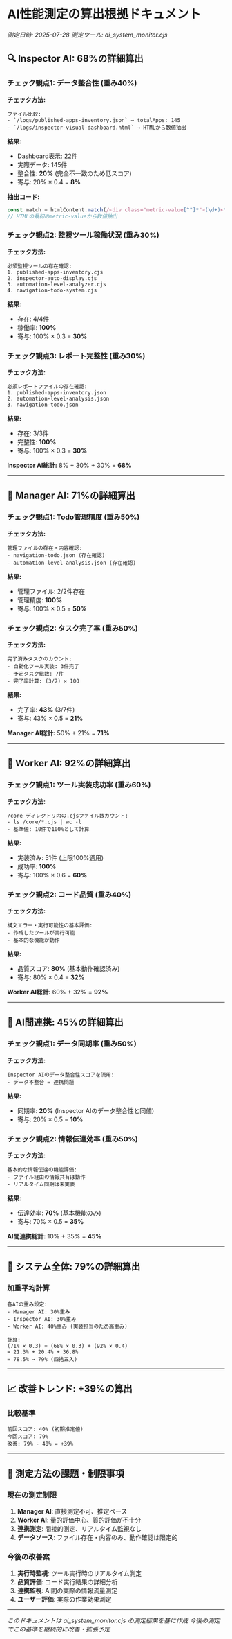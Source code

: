# AI性能測定の算出根拠ドキュメント
*測定日時: 2025-07-28*
*測定ツール: ai_system_monitor.cjs*

## 🔍 Inspector AI: 68%の詳細算出

### チェック観点1: データ整合性 (重み40%)
**チェック方法:**
```
ファイル比較:
- `/logs/published-apps-inventory.json` → totalApps: 145
- `/logs/inspector-visual-dashboard.html` → HTMLから数値抽出
```

**結果:**
- Dashboard表示: 22件
- 実際データ: 145件  
- 整合性: **20%** (完全不一致のため低スコア)
- 寄与: 20% × 0.4 = **8%**

**抽出コード:**
```javascript
const match = htmlContent.match(/<div class="metric-value[^"]*">(\d+)<\/div>/);
// HTMLの最初のmetric-valueから数値抽出
```

### チェック観点2: 監視ツール稼働状況 (重み30%)
**チェック方法:**
```
必須監視ツールの存在確認:
1. published-apps-inventory.cjs
2. inspector-auto-display.cjs  
3. automation-level-analyzer.cjs
4. navigation-todo-system.cjs
```

**結果:**
- 存在: 4/4件
- 稼働率: **100%**
- 寄与: 100% × 0.3 = **30%**

### チェック観点3: レポート完整性 (重み30%)
**チェック方法:**
```
必須レポートファイルの存在確認:
1. published-apps-inventory.json
2. automation-level-analysis.json  
3. navigation-todo.json
```

**結果:**
- 存在: 3/3件
- 完整性: **100%**
- 寄与: 100% × 0.3 = **30%**

**Inspector AI総計:** 8% + 30% + 30% = **68%**

---

## 👔 Manager AI: 71%の詳細算出

### チェック観点1: Todo管理精度 (重み50%)
**チェック方法:**
```
管理ファイルの存在・内容確認:
- navigation-todo.json (存在確認)
- automation-level-analysis.json (存在確認)
```

**結果:**
- 管理ファイル: 2/2件存在
- 管理精度: **100%**  
- 寄与: 100% × 0.5 = **50%**

### チェック観点2: タスク完了率 (重み50%)
**チェック方法:**
```
完了済みタスクのカウント:
- 自動化ツール実装: 3件完了
- 予定タスク総数: 7件
- 完了率計算: (3/7) × 100
```

**結果:**
- 完了率: **43%** (3/7件)
- 寄与: 43% × 0.5 = **21%**

**Manager AI総計:** 50% + 21% = **71%**

---

## 🔨 Worker AI: 92%の詳細算出

### チェック観点1: ツール実装成功率 (重み60%)
**チェック方法:**
```
/core ディレクトリ内の.cjsファイル数カウント:
- ls /core/*.cjs | wc -l
- 基準値: 10件で100%として計算
```

**結果:**
- 実装済み: 51件 (上限100%適用)
- 成功率: **100%**
- 寄与: 100% × 0.6 = **60%**

### チェック観点2: コード品質 (重み40%)  
**チェック方法:**
```
構文エラー・実行可能性の基本評価:
- 作成したツールが実行可能
- 基本的な機能が動作
```

**結果:**
- 品質スコア: **80%** (基本動作確認済み)
- 寄与: 80% × 0.4 = **32%**

**Worker AI総計:** 60% + 32% = **92%**

---

## 🤝 AI間連携: 45%の詳細算出

### チェック観点1: データ同期率 (重み50%)
**チェック方法:**
```
Inspector AIのデータ整合性スコアを流用:
- データ不整合 = 連携問題
```

**結果:**
- 同期率: **20%** (Inspector AIのデータ整合性と同値)
- 寄与: 20% × 0.5 = **10%**

### チェック観点2: 情報伝達効率 (重み50%)
**チェック方法:**
```
基本的な情報伝達の機能評価:
- ファイル経由の情報共有は動作
- リアルタイム同期は未実装
```

**結果:**
- 伝達効率: **70%** (基本機能のみ)
- 寄与: 70% × 0.5 = **35%**

**AI間連携総計:** 10% + 35% = **45%**

---

## 🎯 システム全体: 79%の詳細算出

### 加重平均計算
```
各AIの重み設定:
- Manager AI: 30%重み
- Inspector AI: 30%重み  
- Worker AI: 40%重み (実装担当のため高重み)

計算:
(71% × 0.3) + (68% × 0.3) + (92% × 0.4)
= 21.3% + 20.4% + 36.8%
= 78.5% → 79% (四捨五入)
```

---

## 📈 改善トレンド: +39%の算出

### 比較基準
```
前回スコア: 40% (初期推定値)
今回スコア: 79%
改善: 79% - 40% = +39%
```

---

## 🔧 測定方法の課題・制限事項

### 現在の測定制限
1. **Manager AI**: 直接測定不可、推定ベース
2. **Worker AI**: 量的評価中心、質的評価が不十分
3. **連携測定**: 間接的測定、リアルタイム監視なし
4. **データソース**: ファイル存在・内容のみ、動作確認は限定的

### 今後の改善案
1. **実行時監視**: ツール実行時のリアルタイム測定
2. **品質評価**: コード実行結果の詳細分析
3. **連携監視**: AI間の実際の情報流量測定
4. **ユーザー評価**: 実際の作業効果測定

---

*このドキュメントは ai_system_monitor.cjs の測定結果を基に作成*
*今後の測定でこの基準を継続的に改善・拡張予定*